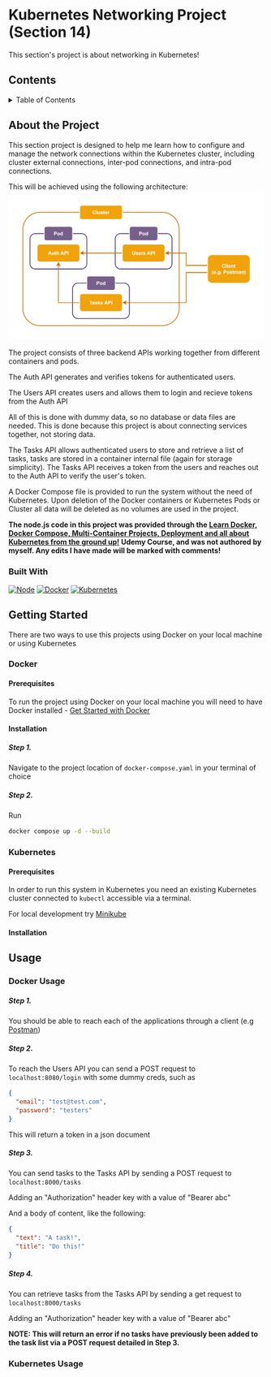 

# Kubernetes Networking Project (Section 14)
This section's project is about networking in Kubernetes!

## Contents
<details>
  <summary>Table of Contents</summary>
  <ol>
    <li>
      <a href="#about-the-project">About The Project</a>
      <ul>
        <li><a href="#built-with">Built With</a></li>
      </ul>
    </li>
    <li>
      <a href="#getting-started">Getting Started</a>
      <ul>
        <li><a href="#docker">Docker</a>
          <ul>
            <li><a href="#prerequisites">Prerequisites</a></li>
            <li><a href="#installation">Installation</a></li>
          </ul>
        </li>
        <li><a href="#kubernetes">Kubernetes</a>
          <ul>
            <li><a href="#prerequisites">Prerequisites</a></li>
            <li><a href="#installation">Installation</a></li>
          </ul>
        </li>
      </ul>
    </li>
    <li><a href="#usage">Usage</a>
      <ul>
        <li><a href="#docker-usage">Docker Usage</a></li>
        <li><a href="#kubernetes-usage">Kubernetes Usage</a></li>
      </ul>
    </li>
  </ol>
</details>

## About the Project
This section project is designed to help me learn how to configure and manage the network connections within the Kubernetes cluster, including cluster external connections, inter-pod connections, and intra-pod connections.

This will be achieved using the following architecture:
![Architecture](/docs/images/kub-network-architecture.svg)

The project consists of three backend APIs working together from different containers and pods.

The Auth API generates and verifies tokens for authenticated users.

The Users API creates users and allows them to login and recieve tokens from the Auth API

All of this is done with dummy data, so no database or data files are needed. This is done because this project is about connecting services together, not storing data.

The Tasks API allows authenticated users to store and retrieve a list of tasks, tasks are stored in a container internal file (again for storage simplicity). The Tasks API receives a token from the users and reaches out to the Auth API to verify the user's token.

A Docker Compose file is provided to run the system without the need of Kubernetes. Upon deletion of the Docker containers or Kubernetes Pods or Cluster all data will be deleted as no volumes are used in the project.

<strong>The node.js code in this project was provided through the <a href="#" target="_blank">Learn Docker, Docker Compose, Multi-Container Projects, Deployment and all about Kubernetes from the ground up!</a> Udemy Course, and was not authored by myself. Any edits I have made will be marked with comments!</strong>

### Built With
[![Node][Node.js-shield]][Node-url]
[![Docker][docker-shield]][docker-url]
[![Kubernetes][kubernetes-shield]][kubernetes-url]

## Getting Started
There are two ways to use this projects using Docker on your local machine or using Kubernetes

### Docker
#### Prerequisites
To run the project using Docker on your local machine you will need to have Docker installed - <a href="https://docs.docker.com/get-started/get-docker/" target="_blank">Get Started with Docker</a>

#### Installation
##### Step 1. 
Navigate to the project location of `docker-compose.yaml` in your terminal of choice
##### Step 2. 
Run
```sh
docker compose up -d --build
```

### Kubernetes
#### Prerequisites
In order to run this system in Kubernetes you need an existing Kubernetes cluster connected to `kubectl` accessible via a terminal.

For local development try <a href="https://minikube.sigs.k8s.io/docs/start/?arch=%2Fwindows%2Fx86-64%2Fstable%2F.exe+download" target="_blank">Minikube</a>

#### Installation


## Usage
### Docker Usage
##### Step 1. 
You should be able to reach each of the applications through a client (e.g <a href="https://www.postman.com/" target="_blank">Postman</a>)
##### Step 2. 
To reach the Users API you can send a POST request to `localhost:8080/login` with some dummy creds, such as 
```json
{
  "email": "test@test.com",
  "password": "testers"
}
```
This will return a token in a json document
##### Step 3.
You can send tasks to the Tasks API by sending a POST request to `localhost:8000/tasks`

Adding an "Authorization" header key with a value of "Bearer abc"

And a body of content, like the following:

```json
{
  "text": "A task!",
  "title": "Do this!"
}
```
##### Step 4.
You can retrieve tasks from the Tasks API by sending a get request to `localhost:8000/tasks`

Adding an "Authorization" header key with a value of "Bearer abc"

<strong>NOTE: This will return an error if no tasks have previously been added to the task list via a POST request detailed in Step 3.</strong>

### Kubernetes Usage






<!-- ----- Links ----- -->
[product-screenshot]: images/screenshot.png
[Node.js-shield]: https://img.shields.io/badge/node.js-5FA04E?style=for-the-badge&logo=nodedotjs&logoColor=white
[Node-url]: https://nodejs.org/
[docker-shield]: https://img.shields.io/badge/docker-2496ED?style=for-the-badge&logo=docker&logoColor=white
[docker-url]: https://www.docker.com/
[kubernetes-shield]: https://img.shields.io/badge/kubernetes-326CE5?style=for-the-badge&logo=kubernetes&logoColor=white
[kubernetes-url]: https://kubernetes.io/